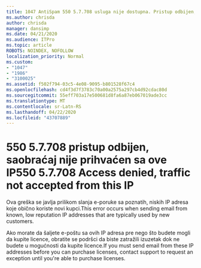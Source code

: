```yaml
---
title: 1047 AntiSpam 550 5.7.708 usluga nije dostupna. Pristup odbijen, saobraćaj nije prihvaćen sa ove IP
ms.author: chrisda
author: chrisda
manager: dansimp
ms.date: 04/21/2020
ms.audience: ITPro
ms.topic: article
ROBOTS: NOINDEX, NOFOLLOW
localization_priority: Normal
ms.custom:
- "1047"
- "1986"
- "3100025"
ms.assetid: f502f794-03c5-4e08-9095-b801528f67c4
ms.openlocfilehash: cd4f3d7f3783c70a00a2575a297cb4d92cdac80d
ms.sourcegitcommit: 55eff703a17e500681d8fa6a87eb067019ade3cc
ms.translationtype: MT
ms.contentlocale: sr-Latn-RS
ms.lasthandoff: 04/22/2020
ms.locfileid: "43707889"
---
```

# <a name="550-57708-access-denied-traffic-not-accepted-from-this-ip"></a><span data-ttu-id="d225c-103">550 5.7.708 pristup odbijen, saobraćaj nije prihvaćen sa ove IP</span><span class="sxs-lookup"><span data-stu-id="d225c-103">550 5.7.708 Access denied, traffic not accepted from this IP</span></span>

<span data-ttu-id="d225c-104">Ova greška se javlja prilikom slanja e-poruke sa poznatih, niskih IP adresa koje obično koriste novi kupci.</span><span class="sxs-lookup"><span data-stu-id="d225c-104">This error occurs when sending email from known, low reputation IP addresses that are typically used by new customers.</span></span>

<span data-ttu-id="d225c-105">Ako morate da šaljete e-poštu sa ovih IP adresa pre nego što budete mogli da kupite licence, obratite se podršci da biste zatražili izuzetak dok ne budete u mogućnosti da kupite licence.</span><span class="sxs-lookup"><span data-stu-id="d225c-105">If you must send email from these IP addresses before you can purchase licenses, contact support to request an exception until you're able to purchase licenses.</span></span>

